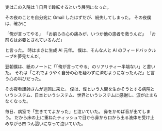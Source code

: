 実はこの入院は 1 日目で躁転するという展開になった。

その夜のことを自分宛に Gmail したはずだが、紛失してしまった。
その夜僕は、確かに

「俺が言ってやる」
「お前らの心の痛みが、いつか他の患者を救うんだ」
「お前らは必要とされているんだ」

と言った。
時はまさに生成 AI 元年。
僕は、そんな人と AI のフィードバックループを夢見たんだ。

翌朝僕は、紙のノートに「「俺が言ってやる」のリアリティー半端ない」と書いた。
それは「これでようやく自分の心を疑わずに済むようになったんだ」と言う心の叫びだった。

その夜看護師さんが巡回に来た。
僕は、僕という人間を生かそうとする病院というシステム、日本というシステム、世界というシステムに感謝し、涙が止まらなくなった。

毎日、病室で「生きててよかった」と泣いていた。
鼻をかめば音が出てしまう。
だから床の上に重ねたティッシュで目から鼻から口から出る液体を受け止めながら四つん這いになって泣いていた。
